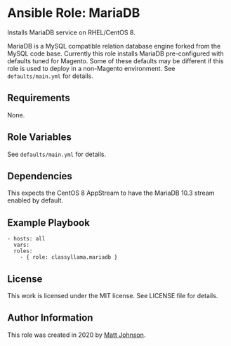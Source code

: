 # Ansible Role: MariaDB

Installs MariaDB service on RHEL/CentOS 8.

MariaDB is a MySQL compatible relation database engine forked from the MySQL code base. Currently this role installs MariaDB pre-configured with defaults tuned for Magento. Some of these defaults may be different if this role is used to deploy in a non-Magento environment. See `defaults/main.yml` for details.

## Requirements

None.

## Role Variables

See `defaults/main.yml` for details.

## Dependencies

This expects the CentOS 8 AppStream to have the MariaDB 10.3 stream enabled by default.

## Example Playbook

    - hosts: all
      vars:
      roles:
        - { role: classyllama.mariadb }

## License

This work is licensed under the MIT license. See LICENSE file for details.

## Author Information

This role was created in 2020 by [Matt Johnson](https://github.com/mttjohnson/).
